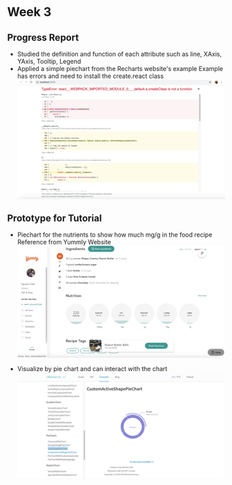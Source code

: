 # Week 3
## Progress Report
- Studied the definition and function of each attribute such as line, XAxis, YAxis, Tooltip, Legend
- Applied a simple piechart from the Recharts website's example 
Example has errors and need to install the create.react class
![Pie_errors.js](../images/errors.png)
## Prototype for Tutorial
- Piechart for the nutrients to show how much mg/g in the food recipe
Reference from Yummly Website
![Yummly.js](../images/yummly.png)

- Visualize by pie chart and can interact with the chart
![Pie_recharts.js](../images/piechart.png)
